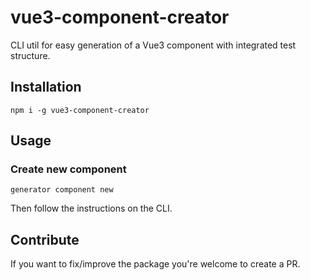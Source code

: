 # vue3-component-creator

CLI util for easy generation of a Vue3 component with integrated test structure.

## Installation
```
npm i -g vue3-component-creator
```

## Usage

### Create new component
```
generator component new
```
Then follow the instructions on the CLI.

## Contribute
If you want to fix/improve the package you're welcome to create a PR.
